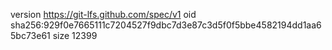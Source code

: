 version https://git-lfs.github.com/spec/v1
oid sha256:929f0e7665111c7204527f9dbc7d3e87c3d5f0f5bbe4582194dd1aa65bc73e61
size 12399
